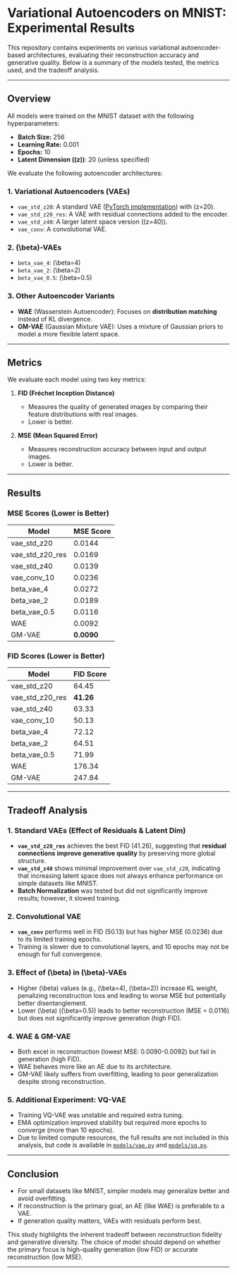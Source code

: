 # Variational Autoencoders on MNIST: Experimental Results

This repository contains experiments on various variational autoencoder-based architectures, evaluating their reconstruction accuracy and generative quality. Below is a summary of the models tested, the metrics used, and the tradeoff analysis.

---

## Overview

All models were trained on the MNIST dataset with the following hyperparameters:

- **Batch Size:** 256  
- **Learning Rate:** 0.001  
- **Epochs:** 10  
- **Latent Dimension (\(z\))**: 20 (unless specified)  

We evaluate the following autoencoder architectures:

### 1. **Variational Autoencoders (VAEs)**
   - `vae_std_z20`: A standard VAE ([PyTorch implementation](https://github.com/pytorch/examples/blob/main/vae/main.py)) with \(z=20\).
   - `vae_std_z20_res`: A VAE with residual connections added to the encoder.
   - `vae_std_z40`: A larger latent space version (\(z=40\)).
   - `vae_conv`: A convolutional VAE.

### 2. **\(\beta\)-VAEs**
   - `beta_vae_4`: \(\beta=4\)  
   - `beta_vae_2`: \(\beta=2\)  
   - `beta_vae_0.5`: \(\beta=0.5\)  

### 3. **Other Autoencoder Variants**
   - **WAE** (Wasserstein Autoencoder): Focuses on **distribution matching** instead of KL divergence.  
   - **GM-VAE** (Gaussian Mixture VAE): Uses a mixture of Gaussian priors to model a more flexible latent space.

---

## Metrics

We evaluate each model using two key metrics:

1. **FID (Fréchet Inception Distance)**  
   - Measures the quality of generated images by comparing their feature distributions with real images.  
   - Lower is better.

2. **MSE (Mean Squared Error)**  
   - Measures reconstruction accuracy between input and output images.  
   - Lower is better.

---

## Results
### MSE Scores (Lower is Better)

| Model             | MSE Score   |
|-------------------|-------------|
| vae_std_z20       | 0.0144      |
| vae_std_z20_res   | 0.0169      |
| vae_std_z40       | 0.0139  |
| vae_conv_10       | 0.0236      |
| beta_vae_4        | 0.0272      |
| beta_vae_2        | 0.0189      |
| beta_vae_0.5      | 0.0116      |
| WAE               | 0.0092      |
| GM-VAE            | **0.0090**  |

### FID Scores (Lower is Better)

| Model             | FID Score               |
|-------------------|-------------------------|
| vae_std_z20       | 64.45                    |
| vae_std_z20_res   | **41.26**        |
| vae_std_z40       | 63.33                    |
| vae_conv_10       | 50.13                    |
| beta_vae_4        | 72.12                    |
| beta_vae_2        | 64.51                    |
| beta_vae_0.5      | 71.99                    |
| WAE               | 176.34                   |
| GM-VAE            | 247.84                   |


---

## Tradeoff Analysis

### **1. Standard VAEs (Effect of Residuals & Latent Dim)**
- **`vae_std_z20_res`** achieves the best FID (41.26), suggesting that **residual connections improve generative quality** by preserving more global structure.  
- **`vae_std_z40`** shows minimal improvement over `vae_std_z20`, indicating that increasing latent space does not always enhance performance on simple datasets like MNIST.  
- **Batch Normalization** was tested but did not significantly improve results; however, it slowed training.

### **2. Convolutional VAE**
- **`vae_conv`** performs well in FID (50.13) but has higher MSE (0.0236) due to its limited training epochs.  
- Training is slower due to convolutional layers, and 10 epochs may not be enough for full convergence.

### **3. Effect of \(\beta\) in \(\beta\)-VAEs**
- Higher \(\beta\) values (e.g., \(\beta=4\), \(\beta=2\)) increase KL weight, penalizing reconstruction loss and leading to worse MSE but potentially better disentanglement.  
- Lower \(\beta\) (\(\beta=0.5\)) leads to better reconstruction (MSE = 0.0116) but does not significantly improve generation (high FID).  

### **4. WAE & GM-VAE**
- Both excel in reconstruction (lowest MSE: 0.0090-0.0092) but fail in generation (high FID).  
- WAE behaves more like an AE due to its architecture.  
- GM-VAE likely suffers from overfitting, leading to poor generalization despite strong reconstruction.

### **5. Additional Experiment: VQ-VAE**
- Training VQ-VAE was unstable and required extra tuning.  
- EMA optimization improved stability but required more epochs to converge (more than 10 epochs).  
- Due to limited compute resources, the full results are not included in this analysis, but code is available in [`models/vae.py`](models/vae.py) and [`models/vq.py`](models/vq.py).

---

## Conclusion


- For small datasets like MNIST, simpler models may generalize better and avoid overfitting.  
- If reconstruction is the primary goal, an AE (like WAE) is preferable to a VAE.  
- If generation quality matters, VAEs with residuals perform best.

This study highlights the inherent tradeoff between reconstruction fidelity and generative diversity. The choice of model should depend on whether the primary focus is high-quality generation (low FID) or accurate reconstruction (low MSE).

---

